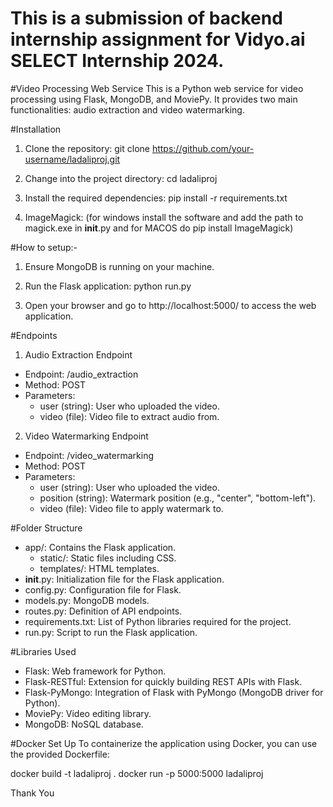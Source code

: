 # This is a submission of backend internship assignment for Vidyo.ai SELECT Internship 2024.


#Video Processing Web Service
This is a Python web service for video processing using Flask, MongoDB, and MoviePy. It provides two main functionalities: audio extraction and video watermarking.


#Installation
1. Clone the repository:
git clone https://github.com/your-username/ladaliproj.git

2. Change into the project directory:
cd ladaliproj

3. Install the required dependencies:
pip install -r requirements.txt

4. ImageMagick:
(for windows install the software and add the path to magick.exe in __init__.py and for MACOS do pip install ImageMagick)

#How to setup:- 
1. Ensure MongoDB is running on your machine.

2. Run the Flask application:
python run.py

3. Open your browser and go to http://localhost:5000/ to access the web application.

#Endpoints
1. Audio Extraction Endpoint
- Endpoint: /audio_extraction
- Method: POST
- Parameters:
    - user (string): User who uploaded the video.
    - video (file): Video file to extract audio from.


2. Video Watermarking Endpoint
- Endpoint: /video_watermarking
- Method: POST
- Parameters:
    - user (string): User who uploaded the video.
    - position (string): Watermark position (e.g., "center", "bottom-left").
    - video (file): Video file to apply watermark to.

#Folder Structure
- app/: Contains the Flask application.
    - static/: Static files including CSS.
    - templates/: HTML templates.
- __init__.py: Initialization file for the Flask application.
- config.py: Configuration file for Flask.
- models.py: MongoDB models.
- routes.py: Definition of API endpoints.
- requirements.txt: List of Python libraries required for the project.
- run.py: Script to run the Flask application.

#Libraries Used
- Flask: Web framework for Python.
- Flask-RESTful: Extension for quickly building REST APIs with Flask.
- Flask-PyMongo: Integration of Flask with PyMongo (MongoDB driver for Python).
- MoviePy: Video editing library.
- MongoDB: NoSQL database.

#Docker Set Up 
To containerize the application using Docker, you can use the provided Dockerfile:

docker build -t ladaliproj .
docker run -p 5000:5000 ladaliproj

Thank You
